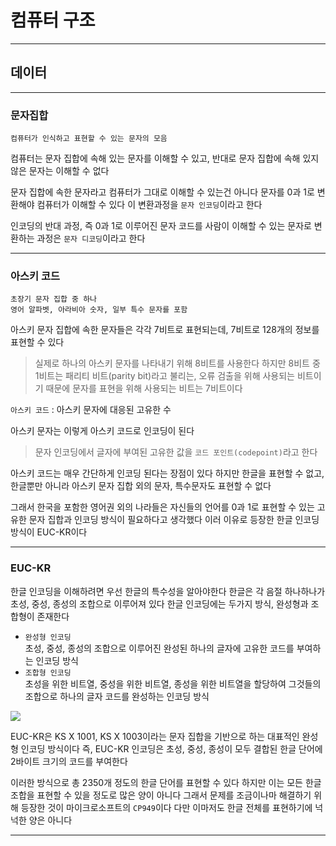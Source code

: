 # 컴퓨터 구조
---
## 데이터
---
### 문자집합
```
컴퓨터가 인식하고 표현할 수 있는 문자의 모음
```
컴퓨터는 문자 집합에 속해 있는 문자를 이해할 수 있고, 반대로 문자 집합에 속해 있지 않은 문자는 이해할 수 없다

문자 집합에 속한 문자라고 컴퓨터가 그대로 이해할 수 있는건 아니다
문자를 0과 1로 변환해야 컴퓨터가 이해할 수 있다 
이 변환과정을 `문자 인코딩`이라고 한다

인코딩의 반대 과정, 즉 0과 1로 이루어진 문자 코드를 사람이 이해할 수 있는 문자로 변환하는 과정은 `문자 디코딩`이라고 한다

---
### 아스키 코드
```
초장기 문자 집합 중 하나
영어 알파벳, 아라비아 숫자, 일부 특수 문자를 포함
```
아스키 문자 집합에 속한 문자들은 각각 7비트로 표현되는데, 7비트로 128개의 정보를 표현할 수 있다
> 실제로 하나의 아스키 문자를 나타내기 위해 8비트를 사용한다
하지만 8비트 중 1비트는 패리티 비트(parity bit)라고 불리는, 오류 검출을 위해 사용되는 비트이기 때문에 문자를 표현을 위해 사용되는 비트는 7비트이다

`아스키 코드` : 아스키 문자에 대응된 고유한 수

아스키 문자는 이렇게 아스키 코드로 인코딩이 된다
> 문자 인코딩에서 글자에 부여된 고유한 값을 `코드 포인트(codepoint)`라고 한다

아스키 코드는 매우 간단하게 인코딩 된다는 장점이 있다
하지만 한글을 표현할 수 없고, 한글뿐만 아니라 아스키 문자 집합 외의 문자, 특수문자도 표현할 수 없다

그래서 한국을 포함한 영어권 외의 나라들은 자신들의 언어를 0과 1로 표현할 수 있는 고유한 문자 집합과 인코딩 방식이 필요하다고 생각했다
이러 이유로 등장한 한글 인코딩 방식이 EUC-KR이다

---
### EUC-KR
한글 인코딩을 이해하려면 우선 한글의 특수성을 알아야한다 
한글은 각 음절 하나하나가 초성, 중성, 종성의 조합으로 이루어져 있다
한글 인코딩에는 두가지 방식, 완성형과 조합형이 존재한다

- `완성형 인코딩`   
초성, 중성, 종성의 조합으로 이루어진 완성된 하나의 글자에 고유한 코드를 부여하는 인코딩 방식   
- `조합형 인코딩`   
초성을 위한 비트열, 중성을 위한 비트열, 종성을 위한 비트열을 할당하여 그것들의 조합으로 하나의 글자 코드를 완성하는 인코딩 방식

![](https://blog.kakaocdn.net/dn/QzBDm/btrZJ2Fr4sU/4qF89D1VPNNAsTLWSklJcK/img.png)

EUC-KR은 KS X 1001, KS X 1003이라는 문자 집합을 기반으로 하는 대표적인 완성형 인코딩 방식이다
즉, EUC-KR 인코딩은 초성, 중성, 종성이 모두 결합된 한글 단어에 2바이트 크기의 코드를 부여한다

이러한 방식으로 총 2350개 정도의 한글 단어를 표현할 수 있다
하지만 이는 모든 한글 조합을 표현할 수 있을 정도로 많은 양이 아니다
그래서 문제를 조금이나마 해결하기 위해 등장한 것이 마이크로소프트의 `CP949`이다
다만 이마저도 한글 전체를 표현하기에 넉넉한 양은 아니다

---